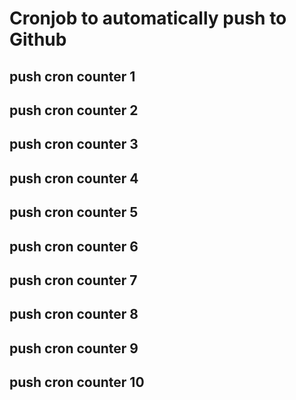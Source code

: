# Cronjob to automatically push to Github
## push cron counter 1
## push cron counter 2
## push cron counter 3
## push cron counter 4
## push cron counter 5
## push cron counter 6
## push cron counter 7
## push cron counter 8
## push cron counter 9
## push cron counter 10
